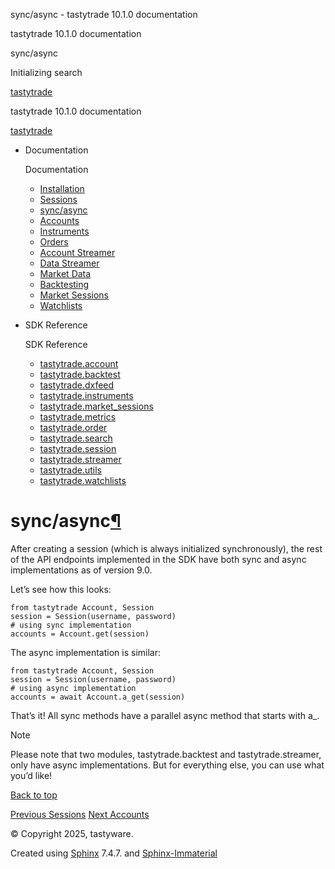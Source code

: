 sync/async - tastytrade 10.1.0 documentation












tastytrade 10.1.0 documentation

sync/async






Initializing search

[tastytrade](https://github.com/tastyware/tastytrade "Go to repository")

tastytrade 10.1.0 documentation

[tastytrade](https://github.com/tastyware/tastytrade "Go to repository")

* Documentation




  Documentation
  + [Installation](installation.html)
  + [Sessions](sessions.html)
  + [sync/async](sync-async.html#)
  + [Accounts](accounts.html)
  + [Instruments](instruments.html)
  + [Orders](orders.html)
  + [Account Streamer](account-streamer.html)
  + [Data Streamer](data-streamer.html)
  + [Market Data](market-data.html)
  + [Backtesting](backtest.html)
  + [Market Sessions](market-sessions.html)
  + [Watchlists](watchlists.html)
* SDK Reference




  SDK Reference
  + [tastytrade.account](api/account.html)
  + [tastytrade.backtest](api/backtesting.html)
  + [tastytrade.dxfeed](api/dxfeed.html)
  + [tastytrade.instruments](api/instruments.html)
  + [tastytrade.market\_sessions](api/market-sessions.html)
  + [tastytrade.metrics](api/metrics.html)
  + [tastytrade.order](api/order.html)
  + [tastytrade.search](api/search.html)
  + [tastytrade.session](api/session.html)
  + [tastytrade.streamer](api/streamer.html)
  + [tastytrade.utils](api/utils.html)
  + [tastytrade.watchlists](api/watchlists.html)

# sync/async[¶](sync-async.html#sync-async "Link to this heading")

After creating a session (which is always initialized synchronously), the rest of the API endpoints implemented in the SDK have both sync and async implementations as of version 9.0.

Let’s see how this looks:

```
from tastytrade Account, Session
session = Session(username, password)
# using sync implementation
accounts = Account.get(session)

```

The async implementation is similar:

```
from tastytrade Account, Session
session = Session(username, password)
# using async implementation
accounts = await Account.a_get(session)

```

That’s it! All sync methods have a parallel async method that starts with a\_.

Note

Please note that two modules, tastytrade.backtest and tastytrade.streamer, only have async implementations. But for everything else, you can use what you’d like!

[Back to top](sync-async.html#)


[Previous
Sessions](sessions.html)
[Next
Accounts](accounts.html)

© Copyright 2025, tastyware.

Created using
[Sphinx](https://www.sphinx-doc.org/)
7.4.7.
and
[Sphinx-Immaterial](https://github.com/jbms/sphinx-immaterial/)